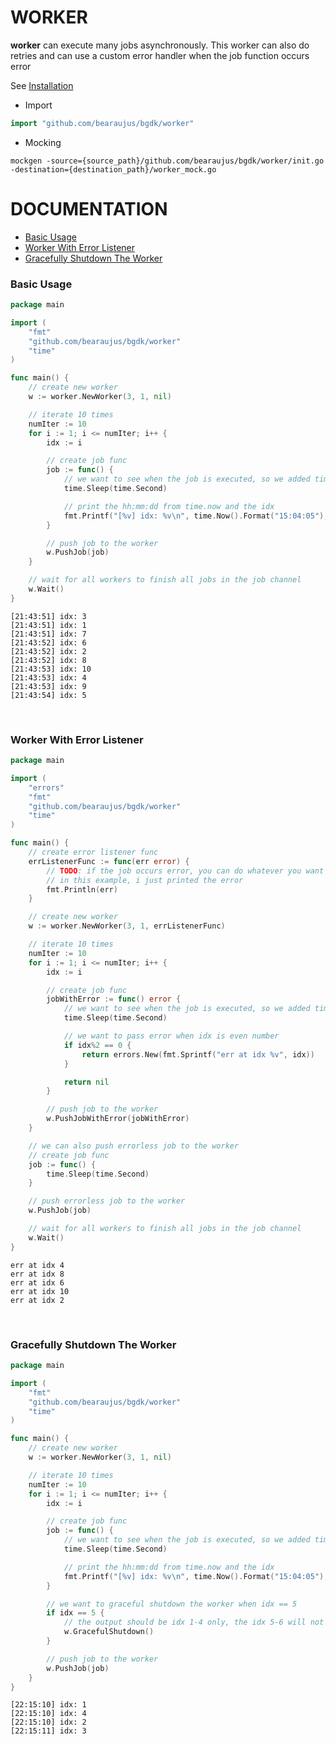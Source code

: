 # WORKER

**worker** can execute many jobs asynchronously. This worker can also do retries and can use a custom error handler when the job function occurs error

See [Installation](https://github.com/bearaujus/bgdk#installation)

- Import
```go
import "github.com/bearaujus/bgdk/worker"
```
- Mocking
```shell
mockgen -source={source_path}/github.com/bearaujus/bgdk/worker/init.go -destination={destination_path}/worker_mock.go
```

# DOCUMENTATION

- [Basic Usage](#basic-usage)
- [Worker With Error Listener](#worker-with-error-listener)
- [Gracefully Shutdown The Worker](#gracefully-shutdown-the-worker)

### Basic Usage
```go
package main

import (
	"fmt"
	"github.com/bearaujus/bgdk/worker"
	"time"
)

func main() {
	// create new worker
	w := worker.NewWorker(3, 1, nil)

	// iterate 10 times
	numIter := 10
	for i := 1; i <= numIter; i++ {
		idx := i

		// create job func
		job := func() {
			// we want to see when the job is executed, so we added time.sleep for a second
			time.Sleep(time.Second)

			// print the hh:mm:dd from time.now and the idx
			fmt.Printf("[%v] idx: %v\n", time.Now().Format("15:04:05"), idx)
		}

		// push job to the worker
		w.PushJob(job)
	}

	// wait for all workers to finish all jobs in the job channel
	w.Wait()
}
```
```text
[21:43:51] idx: 3
[21:43:51] idx: 1
[21:43:51] idx: 7
[21:43:52] idx: 6
[21:43:52] idx: 2
[21:43:52] idx: 8
[21:43:53] idx: 10
[21:43:53] idx: 4
[21:43:53] idx: 9
[21:43:54] idx: 5
```
&nbsp;

### Worker With Error Listener
```go
package main

import (
	"errors"
	"fmt"
	"github.com/bearaujus/bgdk/worker"
	"time"
)

func main() {
	// create error listener func
	errListenerFunc := func(err error) {
		// TODO: if the job occurs error, you can do whatever you want with the error (ex. log them, or push the error to the db)
		// in this example, i just printed the error
		fmt.Println(err)
	}

	// create new worker
	w := worker.NewWorker(3, 1, errListenerFunc)

	// iterate 10 times
	numIter := 10
	for i := 1; i <= numIter; i++ {
		idx := i

		// create job func
		jobWithError := func() error {
			// we want to see when the job is executed, so we added time.sleep for a second
			time.Sleep(time.Second)

			// we want to pass error when idx is even number
			if idx%2 == 0 {
				return errors.New(fmt.Sprintf("err at idx %v", idx))
			}

			return nil
		}

		// push job to the worker
		w.PushJobWithError(jobWithError)
	}

	// we can also push errorless job to the worker
	// create job func
	job := func() {
		time.Sleep(time.Second)
	}

	// push errorless job to the worker
	w.PushJob(job)

	// wait for all workers to finish all jobs in the job channel
	w.Wait()
}
```
```text
err at idx 4
err at idx 8
err at idx 6
err at idx 10
err at idx 2
```
&nbsp;

### Gracefully Shutdown The Worker
```go
package main

import (
	"fmt"
	"github.com/bearaujus/bgdk/worker"
	"time"
)

func main() {
	// create new worker
	w := worker.NewWorker(3, 1, nil)

	// iterate 10 times
	numIter := 10
	for i := 1; i <= numIter; i++ {
		idx := i

		// create job func
		job := func() {
			// we want to see when the job is executed, so we added time.sleep for a second
			time.Sleep(time.Second)

			// print the hh:mm:dd from time.now and the idx
			fmt.Printf("[%v] idx: %v\n", time.Now().Format("15:04:05"), idx)
		}

		// we want to graceful shutdown the worker when idx == 5
		if idx == 5 {
			// the output should be idx 1-4 only, the idx 5-6 will not be executed by the worker
			w.GracefulShutdown()
		}

		// push job to the worker
		w.PushJob(job)
	}
}
```
```text
[22:15:10] idx: 1
[22:15:10] idx: 4
[22:15:10] idx: 2
[22:15:11] idx: 3
```
